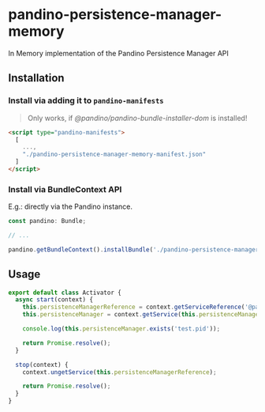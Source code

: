 # pandino-persistence-manager-memory

In Memory implementation of the Pandino Persistence Manager API

## Installation

### Install via adding it to `pandino-manifests`

> Only works, if *@pandino/pandino-bundle-installer-dom* is installed!

```html
<script type="pandino-manifests">
  [
    ...,
    "./pandino-persistence-manager-memory-manifest.json"
  ]
</script>
```

### Install via BundleContext API

E.g.: directly via the Pandino instance.

```typescript
const pandino: Bundle;

// ...

pandino.getBundleContext().installBundle('./pandino-persistence-manager-memory-manifest.json');
```

## Usage

```javascript
export default class Activator {
  async start(context) {
    this.persistenceManagerReference = context.getServiceReference('@pandino/persistence-manager/PersistenceManager');
    this.persistenceManager = context.getService(this.persistenceManagerReference);

    console.log(this.persistenceManager.exists('test.pid'));

    return Promise.resolve();
  }

  stop(context) {
    context.ungetService(this.persistenceManagerReference);

    return Promise.resolve();
  }
}
```
